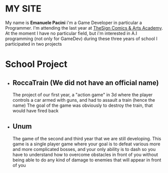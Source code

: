 # MY SITE

My name is **Emanuele Pacini** i'm a Game Developer in particular a Programmer.
I'm attending the last year at [TheSign Comics & Arts Academy](https://thesign.academy/).
At the moment I have no particular field, but i'm interested in A.I programming (not only for GameDev)
during these three years of school I participated in two projects

# School Project
* ## RoccaTrain  (We did not have an official name)

  The project of our first year, a "action game" in 3d where the player controls a car armed with guns, and had to assault a train (hence the name)
  The goal of the game was obviously to destroy the train, that would have fired back

* ## Unum

  The game of the second and third year that we are still developing.
  This game is a single player game where your goal is to defeat various more and more complicated bosses, and your only ability is to       dash so you have to understand how to overcome obstacles in front of you without being able to do any kind of damage to enemies that
  will appear in front of you
  
  
